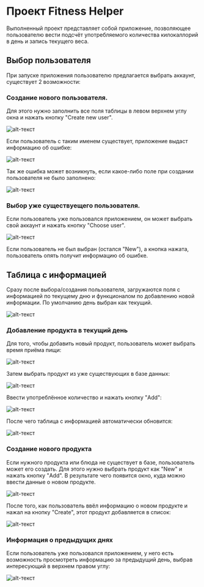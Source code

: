 # Проект Fitness Helper

Выполненный проект представляет собой приложение, позволяющее пользователю вести подсчёт употребляемого количества килокаллорий в день и запись текущего веса.

## Выбор пользователя

При запуске приложения пользователю предлагается выбрать аккаунт, существует 2 возможности:

### Создание нового пользователя.

Для этого нужно заполнить все поля таблицы в левом верхнем углу окна и нажать кнопку "Create new user".

![alt-текст](https://github.com/gogoJOM/PyFitnessHelper/blob/master/img/new_user_info.png "Create new user")

Если пользователь с таким именем существует, приложение выдаст информацию об ошибке:

![alt-текст](https://github.com/gogoJOM/PyFitnessHelper/blob/master/img/warning_username.png "Error message")

Так же ошибка может возникнуть, если какое-либо поле при создании пользователя не было заполнено:

![alt-текст](https://github.com/gogoJOM/PyFitnessHelper/blob/master/img/warning_weight.png "Error message")

### Выбор уже существуещего пользователя.

Если пользователь уже пользовался приложением, он может выбрать свой аккаунт и нажать кнопку "Choose user".

![alt-текст](https://github.com/gogoJOM/PyFitnessHelper/blob/master/img/choose_user.png "Choose user")

Если пользователь не был выбран (остался "New"), а кнопка нажата, пользователь опять получит информацию об ошибке.

## Таблица с информацией

Сразу после выбора/создания пользователя, загружаются поля с информацией по текущему дню и функционалом по добавлению новой информации.
По умолчанию день выбран как текущий.

![alt-текст](https://github.com/gogoJOM/PyFitnessHelper/blob/master/img/day_info1.png "Day info")

### Добавление продукта в текущий день

Для того, чтобы добавить новый продукт, пользователь может выбрать время приёма пищи:

![alt-текст](https://github.com/gogoJOM/PyFitnessHelper/blob/master/img/add_product1.png "Add product")

Затем выбрать продукт из уже существующих в базе данных:

![alt-текст](https://github.com/gogoJOM/PyFitnessHelper/blob/master/img/add_product2.png "Add product")

Ввести употреблённое количество и нажать кнопку "Add":

![alt-текст](https://github.com/gogoJOM/PyFitnessHelper/blob/master/img/add_product3.png "Add product")

После чего таблица с информацией автоматически обновится:

![alt-текст](https://github.com/gogoJOM/PyFitnessHelper/blob/master/img/add_product4.png "Add product")

### Создание нового продукта

Если нужного продукта или блюда не существует в базе, пользователь может его создать. Для этого нужно выбрать продукт как "New" и нажать кнопку "Add". В результате чего появится окно, куда можно ввести данные о новом продукте.

![alt-текст](https://github.com/gogoJOM/PyFitnessHelper/blob/master/img/new_product1.png "New product")

После того, как пользователь ввёл информацию о новом продукте и нажал на кнопку "Create", этот продукт добавляется в список:

![alt-текст](https://github.com/gogoJOM/PyFitnessHelper/blob/master/img/new_product2.png "New product")

### Информация о предыдущих днях

Если пользователь уже пользовался приложением, у него есть возможность просмотреть информацию за предыдущий день, выбрав интересующий в верхнем правом углу:

![alt-текст](https://github.com/gogoJOM/PyFitnessHelper/blob/master/img/days.png "Days")

